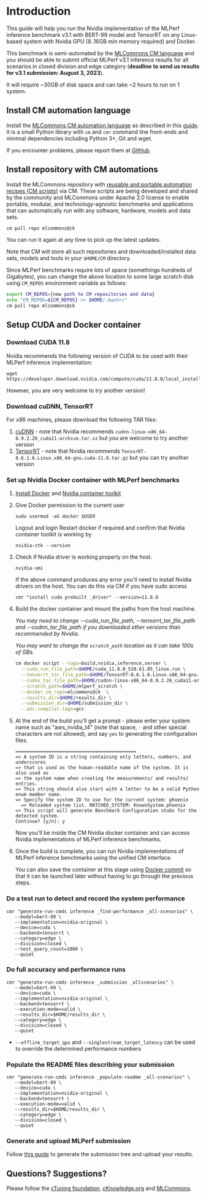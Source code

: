 # Introduction

This guide will help you run the Nvidia implementation of the MLPerf inference benchmark v3.1 
with BERT-99 model and TensorRT on any Linux-based system with Nvidia GPU (8..16GB min memory required)
and Docker.

This benchmark is semi-automated by the [MLCommons CM language](https://doi.org/10.5281/zenodo.8105339) 
and you should be able to submit official MLPerf v3.1 inference results
for all scenarios in closed division and edge category
(**deadline to send us results for v3.1 submission: August 3, 2023**).


It will require ~30GB of disk space and can take ~2 hours to run on 1 system.


## Install CM automation language

Install the [MLCommons CM automation language](https://doi.org/10.5281/zenodo.8105339) as described in this [guide](../../../docs/installation.md). 
It is a small Python library with `cm` and `cmr` command line front-ends and minimal dependencies including Python 3+, Git and wget.

If you encounter problems, please report them at [GitHub](https://github.com/mlcommons/ck/issues).


## Install repository with CM automations

Install the MLCommons repository with [reusable and portable automation recipes (CM scripts)](https://github.com/mlcommons/ck/tree/master/cm-mlops/script) via CM.
These scripts are being developed and shared by the community and MLCommons under Apache 2.0 license 
to enable portable, modular, and technology-agnostic benchmarks and applications 
that can automatically run with any software, hardware, models and data sets.

```bash
cm pull repo mlcommons@ck
```

You can run it again at any time to pick up the latest updates.

Note that CM will store all such repositories and downloaded/installed data sets, models and tools
in your `$HOME/CM` directory. 

Since MLPerf benchmarks require lots of space (somethings hundreds of Gigabytes), 
you can change the above location to some large scratch disk using `CM_REPOS` 
environment variable as follows:

```bash
export CM_REPOS={new path to CM repositories and data}
echo "CM_REPOS=${CM_REPOS} >> $HOME/.bashrc"
cm pull repo mlcommons@ck
```



## Setup CUDA and Docker container

### Download CUDA 11.8

Nvidia recommends the following version of CUDA to be used with their MLPerf inference implementation:

```
wget https://developer.download.nvidia.com/compute/cuda/11.8.0/local_installers/cuda_11.8.0_520.61.05_linux.run
```

However, you are very welcome to try another version!

### Download cuDNN, TensorRT

For x86 machines, please download the following TAR files:
1. [cuDNN](https://developer.nvidia.com/cudnn) - note that Nvidia recommends `cudnn-linux-x86_64-8.9.2.26_cuda11-archive.tar.xz`
   but you are welcome to try another version
2. [TensorRT](https://developer.nvidia.com/tensorrt) - note that Nvidia recommends `TensorRT-8.6.1.6.Linux.x86_64-gnu.cuda-11.8.tar.gz`
   but you can try another version


### Set up Nvidia Docker container with MLPerf benchmarks

1. [Install Docker](https://docs.docker.com/engine/install/) and [Nvidia container toolkit](https://docs.nvidia.com/datacenter/cloud-native/container-toolkit/latest/install-guide.html)
     
2. Give Docker permission to the current user
     ```
     sudo usermod -aG docker $USER
     ```
     Logout and login
     Restart docker if required and confirm that Nvidia container toolkit is working by
     ```
     nvidia-ctk --version
     ```

3. Check if Nvidia driver is working properly on the host. 
     ```
     nvidia-smi
     ```
     If the above command produces any error you'll need to install Nvidia drivers on the host. You can do this via CM if you have sudo access
     ```
     cmr "install cuda prebuilt _driver" --version=11.8.0
     ```


4. Build the docker container and mount the paths from the host machine.

    *You may need to change --cuda_run_file_path, --tensorrt_tar_file_path and --cudnn_tar_file_path if you downloaded other versions than recommended by Nvidia.*

    *You may want to change the `scratch_path` location as it can take 100s of GBs.*

    ```bash
    cm docker script --tags=build,nvidia,inference,server \
      --cuda_run_file_path=$HOME/cuda_11.8.0_520.61.05_linux.run \
      --tensorrt_tar_file_path=$HOME/TensorRT-8.6.1.6.Linux.x86_64-gnu.cuda-11.8.tar.gz \
      --cudnn_tar_file_path=$HOME/cudnn-linux-x86_64-8.9.2.26_cuda11-archive.tar.xz \
      --scratch_path=$HOME/mlperf_scratch \
      --docker_cm_repo=mlcommons@ck  \
      --results_dir=$HOME/results_dir \
      --submission_dir=$HOME/submission_dir \
      --adr.compiler.tags=gcc
    ```

5. At the end of the build you'll get a prompt - please enter your system name such as "aws_nvidia_t4" 
   (note that space, `-` and other special characters are not allowed),
   and say `yes` to generating the configuration files.

    ```
    ============================================
    => A system ID is a string containing only letters, numbers, and underscores
    => that is used as the human-readable name of the system. It is also used as
    => the system name when creating the measurements/ and results/ entries.
    => This string should also start with a letter to be a valid Python enum member name.
    => Specify the system ID to use for the current system: phoenix
      => Reloaded system list. MATCHED_SYSTEM: KnownSystem.phoenix
    => This script will generate Benchmark Configuration stubs for the detected system.
    Continue? [y/n]: y
    ```
    Now you'll be inside the CM Nvidia docker container and can access Nvidia implementations of MLPerf inference benchmarks.

6. Once the build is complete, you can run Nvidia implementations of MLPerf inference benchmarks
   using the unified CM interface.

   You can also save the container at this stage using [Docker commit](https://docs.docker.com/engine/reference/commandline/commit/) 
   so that it can be launched later without having to go through the previous steps.


### Do a test run to detect and record the system performance

```
cmr "generate-run-cmds inference _find-performance _all-scenarios" \
   --model=bert-99 \
   --implementation=nvidia-original \
   --device=cuda \
   --backend=tensorrt \
   --category=edge \
   --division=closed \
   --test_query_count=1000 \
   --quiet
```

### Do full accuracy and performance runs

```
cmr "generate-run-cmds inference _submission _allscenarios" \
   --model=bert-99 \
   --device=cuda \
   --implementation=nvidia-original \
   --backend=tensorrt \
   --execution-mode=valid \
   --results_dir=$HOME/results_dir \
   --category=edge \
   --division=closed \
   --quiet
```

* `--offline_target_qps` and `--singlestream_target_latency` can be used to override the determined performance numbers

### Populate the README files describing your submission

```
cmr "generate-run-cmds inference _populate-readme _all-scenarios" \
   --model=bert-99 \
   --device=cuda \
   --implementation=nvidia-original \
   --backend=tensorrt \
   --execution-mode=valid \
   --results_dir=$HOME/results_dir \
   --category=edge \
   --division=closed \
   --quiet
```

### Generate and upload MLPerf submission

Follow [this guide](https://github.com/mlcommons/ck/blob/master/docs/mlperf/inference/Submission.md) to generate the submission tree and upload your results.


## Questions? Suggestions?

Please follow the [cTuning foundation](https://cTuning.org), [cKnowledge.org](https://cKnowledge.org)
and [MLCommons](https://mlcommons.org).
